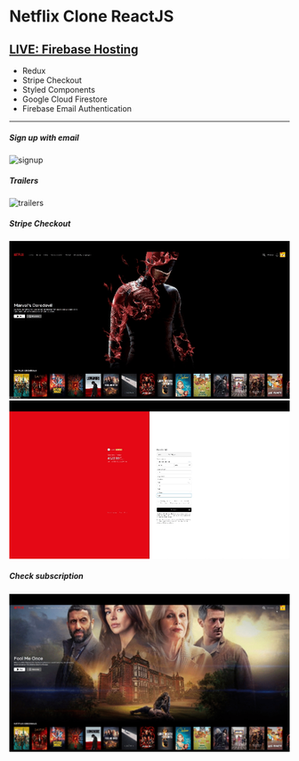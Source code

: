 # Netflix Clone ReactJS

## [LIVE: Firebase Hosting](https://netflix-clone-ddaf8.web.app/)

- Redux
- Stripe Checkout
- Styled Components
- Google Cloud Firestore
- Firebase Email Authentication

<p>
<hr>

##### _Sign up with email_

<img src=./public/gifs/signup.gif alt=signup width=580px>

##### _Trailers_

<img src=./public/gifs/trailers.gif alt=trailers width=580px>

##### _Stripe Checkout_

<img src=./public/gifs/stripe.gif alt=stripe width=580px>

<img src=./public/gifs/stripe1.gif alt=stripe width=580px>

##### _Check subscription_

<img src=./public/gifs/profile.gif alt=profile width=580px>
